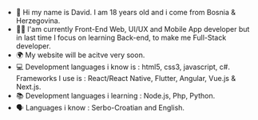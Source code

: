 - 👋 Hi my name is David. I am 18 years old and i come from Bosnia & Herzegovina.
- 👨‍💻 I'am currently Front-End Web, UI/UX and Mobile App developer but in last time I focus on learning Back-end, to make me Full-Stack developer. 
- 🌍 My website will be acitve very soon.
- 💻 Development languages i know is : html5, css3, javascript, c#. Frameworks I use is : React/React Native, Flutter, Angular, Vue.js & Next.js.
- 📚 Development languages i learning : Node.js, Php, Python.
- 🗣️ Languages i know : Serbo-Croatian and English.

<!---
david1development/david1development is a ✨ special ✨ repository because its `README.md` (this file) appears on your GitHub profile.
You can click the Preview link to take a look at your changes.
--->
